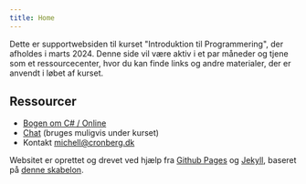 ```yaml
---
title: Home
---
```


Dette er supportwebsiden til kurset "Introduktion til Programmering", der afholdes i marts 2024. Denne side vil være aktiv i et par måneder og tjene som et ressourcecenter, hvor du kan finde links og andre materialer, der er anvendt i løbet af kurset. 

## Ressourcer

- [Bogen om C# / Online](https://mcronberg.github.io/bogenomcsharp/)
- [Chat](https://chat.cronberg.dk/ip202403) (bruges muligvis under kurset)
- Kontakt [michell@cronberg.dk](mailto:michell@cronberg.dk)

Websitet er oprettet og drevet ved hjælp fra [Github Pages](https://pages.github.com/) og [Jekyll](https://jekyllrb.com/), baseret på [denne skabelon](https://github.com/simplest-jekyll).
